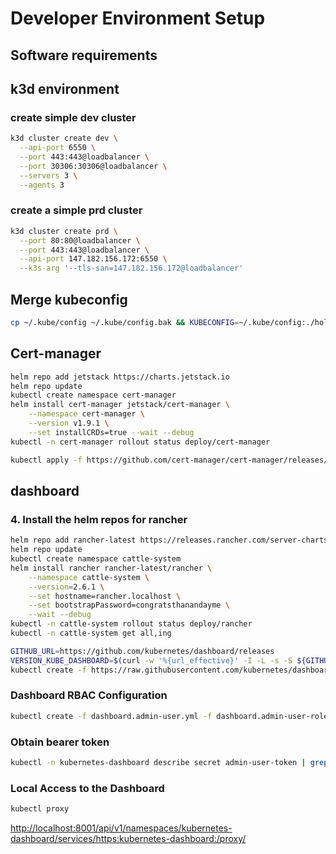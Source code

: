 # Developer Environment Setup

## Software requirements

## k3d environment

### create simple dev cluster

```bash
k3d cluster create dev \
  --api-port 6550 \
  --port 443:443@loadbalancer \
  --port 30306:30306@loadbalancer \
  --servers 3 \
  --agents 3
```

### create a simple prd cluster

```bash
k3d cluster create prd \
  --port 80:80@loadbalancer \
  --port 443:443@loadbalancer \
  --api-port 147.182.156.172:6550 \
  --k3s-arg '--tls-san=147.182.156.172@loadbalancer'
```

## Merge kubeconfig

```bash
cp ~/.kube/config ~/.kube/config.bak && KUBECONFIG=~/.kube/config:./holefeeder-cluster-config.yaml kubectl config view --flatten > /tmp/config && mv /tmp/config ~/.kube/config
```

## Cert-manager

```bash
helm repo add jetstack https://charts.jetstack.io
helm repo update
kubectl create namespace cert-manager
helm install cert-manager jetstack/cert-manager \
    --namespace cert-manager \
    --version v1.9.1 \
    --set installCRDs=true --wait --debug
kubectl -n cert-manager rollout status deploy/cert-manager
```

```bash
kubectl apply -f https://github.com/cert-manager/cert-manager/releases/download/v1.10.1/cert-manager.yaml
```

## dashboard

### 4. Install the helm repos for rancher

```bash
helm repo add rancher-latest https://releases.rancher.com/server-charts/latest
helm repo update
kubectl create namespace cattle-system
helm install rancher rancher-latest/rancher \
    --namespace cattle-system \
    --version=2.6.1 \
    --set hostname=rancher.localhost \
    --set bootstrapPassword=congratsthanandayme \
    --wait --debug
kubectl -n cattle-system rollout status deploy/rancher
kubectl -n cattle-system get all,ing
```

```bash
GITHUB_URL=https://github.com/kubernetes/dashboard/releases
VERSION_KUBE_DASHBOARD=$(curl -w '%{url_effective}' -I -L -s -S ${GITHUB_URL}/latest -o /dev/null | sed -e 's|.*/||')
kubectl create -f https://raw.githubusercontent.com/kubernetes/dashboard/${VERSION_KUBE_DASHBOARD}/aio/deploy/recommended.yaml
```

### Dashboard RBAC Configuration

```bash
kubectl create -f dashboard.admin-user.yml -f dashboard.admin-user-role.yml
```

### Obtain bearer token

```bash
kubectl -n kubernetes-dashboard describe secret admin-user-token | grep '^token'
```

### Local Access to the Dashboard

```bash
kubectl proxy
```

<http://localhost:8001/api/v1/namespaces/kubernetes-dashboard/services/https:kubernetes-dashboard:/proxy/>
